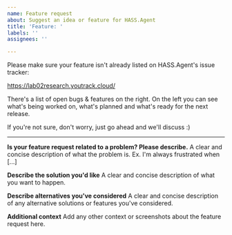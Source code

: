 ```yaml
---
name: Feature request
about: Suggest an idea or feature for HASS.Agent
title: 'Feature: '
labels: ''
assignees: ''

---
```


Please make sure your feature isn't already listed on HASS.Agent's issue tracker:

https://lab02research.youtrack.cloud/

There's a list of open bugs & features on the right. On the left you can see what's being worked on, what's planned and what's ready for the next release.

If you're not sure, don't worry, just go ahead and we'll discuss :)

----

**Is your feature request related to a problem? Please describe.**
A clear and concise description of what the problem is. Ex. I'm always frustrated when [...]

**Describe the solution you'd like**
A clear and concise description of what you want to happen.

**Describe alternatives you've considered**
A clear and concise description of any alternative solutions or features you've considered.

**Additional context**
Add any other context or screenshots about the feature request here.
